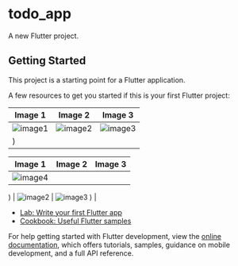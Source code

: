 # todo_app

A new Flutter project.

## Getting Started

This project is a starting point for a Flutter application.

A few resources to get you started if this is your first Flutter project:

| Image 1 | Image 2 | Image 3 |
| ------- | ------- | ------- |
| ![image1](https://github.com/user-attachments/assets/6ef7dbd3-1454-4dd0-a452-ed82ef617abb) | ![image2](https://github.com/user-attachments/assets/caeba3ff-2a8b-45ed-b3de-f2478acb589f) | ![image3](https://github.com/user-attachments/assets/b33f7792-ef58-412f-8715-f79ca80fe73d)
) |

| Image 1 | Image 2 | Image 3 |
| ------- | ------- | ------- |
| ![image4](https://github.com/user-attachments/assets/8cbc8335-8f40-49bc-8550-4a103ab4102b)

) | ![image2](https://github.com/user-attachments/assets/caeba3ff-2a8b-45ed-b3de-f2478acb589f) | ![image3](https://github.com/user-attachments/assets/b33f7792-ef58-412f-8715-f79ca80fe73d)
) |



- [Lab: Write your first Flutter app](https://docs.flutter.dev/get-started/codelab)
- [Cookbook: Useful Flutter samples](https://docs.flutter.dev/cookbook)

For help getting started with Flutter development, view the
[online documentation](https://docs.flutter.dev/), which offers tutorials,
samples, guidance on mobile development, and a full API reference.
